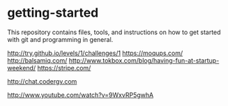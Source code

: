 getting-started
===============

This repository contains files, tools, and instructions on how to get started with git and programming in general. 

http://try.github.io/levels/1/challenges/1
https://moqups.com/
http://balsamiq.com/
http://www.tokbox.com/blog/having-fun-at-startup-weekend/
https://stripe.com/
 

http://chat.codergv.com 


http://www.youtube.com/watch?v=9WxvRP5gwhA
